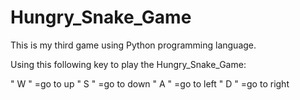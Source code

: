# Hungry_Snake_Game
This is my third game using Python programming language.



Using this following key to play the Hungry_Snake_Game:

" W " =go to up
" S " =go to down
" A " =go to left
" D " =go to right